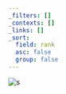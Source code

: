 ```yaml
---
_filters: []
_contexts: []
_links: []
_sort:
  field: rank
  asc: false
  group: false
---
```

![s](https://files.codelife.cc/itab/search/google.svg)